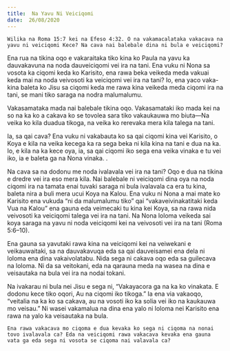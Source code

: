 ```yaml
---
title:  Na Yavu Ni Veiciqomi
date:  26/08/2020
---
```


`Wilika na Roma 15:7 kei na Efeso 4:32. O na vakamacalataka vakacava na yavu ni veiciqomi Kece? Na cava nai balebale dina ni bula e veiciqomi?`

Ena rua na tikina oqo e vakaraitaka tiko kina ko Paula na yavu ka dauvakavuna na noda dauveiciqomi vei ira na tani. Ena vuku ni Nona sa vosota ka ciqomi keda ko Karisito, ena rawa beka veikeda meda vakuai keda mai na noda veivosoti ka veiciqomi vei ira na tani? Io, ena yaco vaka-kina baleta ko Jisu sa ciqomi keda me rawa kina veikeda meda ciqomi ira na tani, se mani tiko saraga na nodra malumalumu.

Vakasamataka mada nai balebale tikina oqo. Vakasamataki iko mada kei na so na ka ko a cakava ko se tovolea sara tiko vakaukauwa mo biuta—Na veika ko kila duadua tikoga, na veika ko rerevaka mera kila talega na tani.

Ia, sa qai cava? Ena vuku ni vakabauta ko sa qai ciqomi kina vei Karisito, o Koya e kila na veika kecega ka ra sega beka ni kila kina na tani e dua na ka. Io, e kila na ka kece oya, ia, sa qai ciqomi iko sega ena veika vinaka e tu vei iko, ia e baleta ga na Nona vinaka. .

Na cava sa na dodonu me noda ivalavala vei ira na tani? Oqo e dua na tikina e dredre vei ira eso mera kila. Nai balebale ni veiciqomi dina oya na noda ciqomi ira na tamata enai tuvaki saraga ni bula ivalavala ca era tu kina, baleta nira a buli mera ucui Koya na Kalou. Ena vuku ni Nona a mai mate ko Karisito ena vukuda “ni da malumalumu tiko” qai “vakaveivinakatitaki keda Vua na Kalou” ena gauna eda veimecaki tu kina kei Koya, sa na rawa nida veivosoti ka veiciqomi talega vei ira na tani. Na Nona loloma veikeda sai koya saraga na yavu ni noda veiciqomi kei na veivosoti vei ira na tani (Roma 5:6–10).

Ena gauna sa yavutaki rawa kina na veiciqomi kei na veiwekani e veikauwaitaki, sa na dauvakavuqa eda sa qai dauveisamei ena dela ni loloma ena dina vakaivolatabu. Nida sega ni cakava oqo eda sa guilecava na loloma. Ni da sa veitokani, eda na qarauna meda na wasea na dina e veisautaka na bula vei ira na nodai tokani.

Na ivakarau ni bula nei Jisu e sega ni, “Vakayacora ga na ka ko vinakata. E dodonu kece tiko oqori, Au na ciqomi iko tikoga.” Ia ena via vakaoqo, “veitalia na ka ko sa cakava, au na vosoti iko ka solia vei iko na kaukauwa mo veisau.” Ni wasei vakamalua na dina ena yalo ni loloma nei Karisito ena rawa na yalo ka veisautaka na bula.

`Ena rawa vakacava mo ciqoma e dua kevaka ko sega ni ciqoma na nonai tovo ivalavala ca? Eda na veiciqomi rawa vakacava kevaka ena gauna vata ga eda sega ni vosota se ciqoma nai valavala ca?`